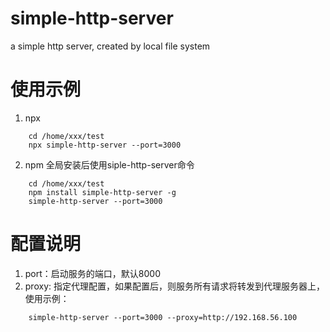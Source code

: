 # simple-http-server
a simple http server, created by local file system
# 使用示例
1. npx
```
    cd /home/xxx/test
    npx simple-http-server --port=3000
```
2. npm 全局安装后使用siple-http-server命令

```
    cd /home/xxx/test
    npm install simple-http-server -g
    simple-http-server --port=3000
```
# 配置说明
1. port：启动服务的端口，默认8000
2. proxy: 指定代理配置，如果配置后，则服务所有请求将转发到代理服务器上，使用示例：
```
    simple-http-server --port=3000 --proxy=http://192.168.56.100
```